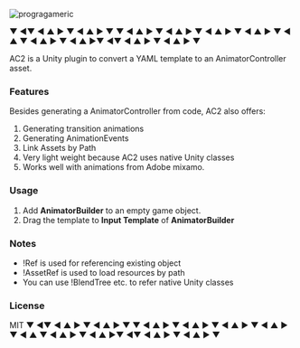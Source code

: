 ![progragameric](https://progragameric.s3.amazonaws.com/Progragameric_Dark_400.png)

▼ ◄▼ ◄ ▲ ► ▼ ◄ ▲ ► ▼ ▼ ◄ ▲ ► ▼ ◄ ▲ ► ▼ ◄ ▲ ► ▼ ◄ ▲ ► ▼ ◄ ▲ ▼ ◄ ▲ ► ▼ ◄ ▲ ►▼ ◄▼ ◄ ▲ ► ▼ ◄ ▲ ► ▼

AC2 is a Unity plugin to convert a YAML template to an AnimatorController asset.
### Features
Besides generating a AnimatorController from code, AC2 also offers:
1. Generating transition animations
2. Generating AnimationEvents
3. Link Assets by Path
4. Very light weight because AC2 uses native Unity classes
5. Works well with animations from Adobe mixamo.
### Usage
1. Add **AnimatorBuilder** to an empty game object.
2. Drag the template to **Input Template** of **AnimatorBuilder**

### Notes
- !Ref is used for referencing existing object
- !AssetRef is used to load resources by path
- You can use !BlendTree etc. to refer native Unity classes

### License
MIT
▼ ◄▼ ◄ ▲ ► ▼ ◄ ▲ ► ▼ ▼ ◄ ▲ ► ▼ ◄ ▲ ► ▼ ◄ ▲ ► ▼ ◄ ▲ ► ▼ ◄ ▲ ▼ ◄ ▲ ► ▼ ◄ ▲ ►▼ ◄▼ ◄ ▲ ► ▼ ◄ ▲ ► ▼
